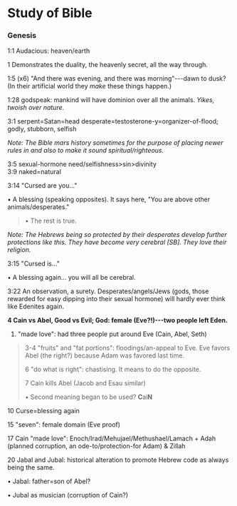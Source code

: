 # Study of Bible

### Genesis

1:1 Audacious: heaven/earth

1 Demonstrates the duality, the heavenly secret, all the way through.

1:5 (x6) "And there was evening, and there was morning"---dawn to dusk? (In their artificial world they *make* these things happen.)

1:28 godspeak: mankind will have dominion over all the animals. *Yikes, twoish over nature.*

3:1 serpent=Satan=head desperate=testosterone-y=organizer-of-flood; godly, stubborn, selfish

*Note: The Bible mars history sometimes for the purpose of placing newer rules in and also to make it sound spiritual/righteous.*

3:5 sexual-hormone need/selfishness\>sin\>divinity\
3:9 naked=natural

3:14 "Cursed are you..."

• A blessing (speaking opposites). It says here, "You are above other animals/desperates."

> • The rest is true.

*Note: The Hebrews being so protected by their desperates develop further protections like this. They have become very cerebral \[SB\]. They love their religion.*

3:15 "Cursed is..."

• A blessing again... you will all be cerebral.

3:22 An observation, a surety. Desperates/angels/Jews (gods, those rewarded for easy dipping into their sexual hormone) will hardly ever think like Edenites again.

**4 Cain vs Abel, Good vs Evil; God: female (Eve?!)---two people left Eden.**

1.  "made love": had three people put around Eve (Cain, Abel, Seth)

> 3-4 "fruits" and "fat portions": floodings/an-appeal to Eve. Eve favors Abel (the right?) because Adam was favored last time.
>
> 6 "do what is right": chastising. It means to do the opposite.
>
> 7 Cain kills Abel (Jacob and Esau similar)
>
> • Second meaning began to be used? **C**ai**N**

10 Curse=blessing again

15 "seven": female domain (Eve proof)

17 Cain "made love": Enoch/Irad/Mehujael/Methushael/Lamach + Adah (planned corruption, an ode-to/protection-for Adam) & Zillah

20 Jabal and Jubal: historical alteration to promote Hebrew code as always being the same.

• Jabal: father=son of Abel?

• Jubal as musician (corruption of Cain?)
